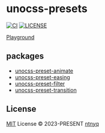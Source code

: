 # unocss-presets

[![CI](https://github.com/ntnyq/unocss-presets/workflows/CI/badge.svg)](https://github.com/ntnyq/unocss-presets/actions)
[![LICENSE](https://img.shields.io/github/license/ntnyq/unocss-presets.svg)](https://github.com/ntnyq/unocss-presets/blob/main/LICENSE)

[Playground](https://unocss-preset.ntnyq.com)

## packages

- [unocss-preset-animate](./packages/preset-animate)
- [unocss-preset-easing](./packages/preset-easing)
- [unocss-preset-filter](./packages/preset-filter)
- [unocss-preset-transition](./packages/preset-transition)

## License

[MIT](./LICENSE) License © 2023-PRESENT [ntnyq](https://github.com/ntnyq)
